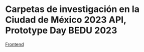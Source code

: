# Carpetas de investigación en la Ciudad de México 2023 API, Prototype Day BEDU 2023

[Frontend](https://github.com/BrunoGGM/carpetas-investigacion-cdmx-mapa)

